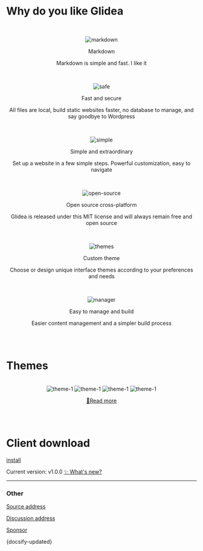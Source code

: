 # Why do you like Glidea <!-- {docsify-ignore-all} -->

<div align="center">

  <br/>

  ![markdown](../assets/images/markdown.svg ':class=img-normal')

  <p class="p-big">Markdown</p>

  Markdown is simple and fast. I like it

  <br/>

  ![safe](../assets/images/safe.svg ':class=img-normal')

  <p class="p-big">Fast and secure</p>

  All files are local, build static websites faster, no database to manage, and say goodbye to Wordpress

  <br/>

  ![simple](../assets/images/simple.svg ':class=img-normal')

  <p class="p-big">Simple and extraordinary</p>

  Set up a website in a few simple steps. Powerful customization, easy to navigate

  <br/>

  ![open-source](../assets/images/open-source.svg ':class=img-normal')

  <p class="p-big">Open source cross-platform</p>

  Glidea is released under this MIT license and will always remain free and open source

  <br/>

  ![themes](../assets/images/themes.svg ':class=img-normal')

  <p class="p-big">Custom theme</p>

  Choose or design unique interface themes according to your preferences and needs

  <br/>

  ![manager](../assets/images/manager.svg ':class=img-normal')

  <p class="p-big">Easy to manage and build</p>

  Easier content management and a simpler build process

</div>

<br/>
<br/>

# Themes

<div align="center">

  <br/>
  <div class="img-theme-list">
    <img class="img-theme" src="../assets/images/background_14.jpg" alt="theme-1"/>
    <img class="img-theme" src="../assets/images/background_14.jpg" alt="theme-1"/>
    <img class="img-theme" src="../assets/images/background_14.jpg" alt="theme-1"/>
    <img class="img-theme" src="../assets/images/background_14.jpg" alt="theme-1"/>
  </div>

  [👗Read more](/en-us/themes/ ':class=a-button-cover')

</div>

<br/>
<br/>

# Client download

[install](../commont/install.md ':include')

Current version: v1.0.0 [✨ What's new?](https://github.com/wonder-light/glidea/releases)

______

### Other

[Source address](https://github.com/wonder-light/glidea)

[Discussion address](https://github.com/wonder-light/glidea/discussions/3)

[Sponsor]()

<p>{docsify-updated}</p>